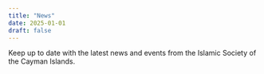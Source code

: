 ```yaml
---
title: "News"
date: 2025-01-01
draft: false
---
```


Keep up to date with the latest news and events from the Islamic Society of the Cayman Islands.
